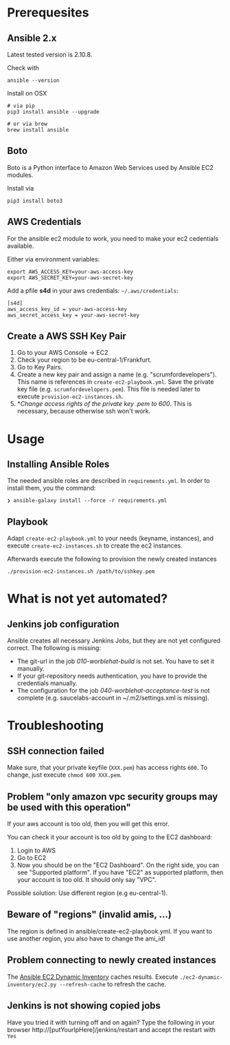 # Prerequesites

## Ansible 2.x

Latest tested version is 2.10.8.

Check with

```shell
ansible --version
```

Install on OSX

```shell
# via pip
pip3 install ansible --upgrade

# or via brew
brew install ansible
```

## Boto

Boto is a Python interface to Amazon Web Services used by Ansible EC2 modules.

Install via

```shell
pip3 install boto3
```

## AWS Credentials

For the ansible ec2 module to work, you need to make your ec2 cedentials available.

Either via environment variables:

```shell
export AWS_ACCESS_KEY=your-aws-access-key
export AWS_SECRET_KEY=your-aws-secret-key
```

Add a pfile **s4d** in your aws credentials: `~/.aws/credentials`:

```shell
[s4d]
aws_access_key_id = your-aws-access-key
aws_secret_access_key = your-aws-secret-key
```

## Create a AWS SSH Key Pair

1. Go to your AWS Console -> EC2
2. Check your region to be eu-central-1/Frankfurt.
3. Go to Key Pairs.
4. Create a new key pair and assign a name (e.g. "scrumfordevelopers"). This name is references in `create-ec2-playbook.yml`. Save the private key file (e.g. `scrumfordevelopers.pem`). This file is needed later to execute `provision-ec2-instances.sh`.
5. **Change access rights of the private key *.pem to 600**. This is necessary, because otherwise ssh won't work.

# Usage

## Installing Ansible Roles

The needed ansible roles are described in `requirements.yml`. In order to install them, you the command:

```shell
❯ ansible-galaxy install --force -r requirements.yml
```

## Playbook

Adapt `create-ec2-playbook.yml` to your needs (keyname, instances), and execute `create-ec2-instances.sh` to create the ec2 instances.

Afterwards execute the following to provision the newly created instances

```shell
./provision-ec2-instances.sh /path/to/sshkey.pem
```

# What is not yet automated?

## Jenkins job configuration

Ansible creates all necessary Jenkins Jobs, but they are not yet configured correct. The following is missing:
* The git-url in the job *010-worblehat-build* is not set. You have to set it manually.
* If your git-repository needs authentication, you have to provide the credentials manually.
* The configuration for the job *040-worblehat-acceptance-test* is not complete (e.g. saucelabs-account in ~/.m2/settings.xml is missing).

# Troubleshooting

## SSH connection failed
Make sure, that your private keyfile (`XXX.pem`) has access rights `600`. To change, just execute `chmod 600 XXX.pem`.

## Problem "only amazon vpc security groups may be used with this operation"
If your aws account is too old, then you will get this error.

You can check it your account is too old by going to the EC2 dashboard:
1. Login to AWS
2. Go to EC2
3. Now you should be on the "EC2 Dashboard". On the right side, you can see "Supported platform". If you have "EC2" as supported platform, then your account is too old. It should only say "VPC".

Possible solution: Use different region (e.g eu-central-1).

## Beware of "regions" (invalid amis, ...)
The region is defined in ansible/create-ec2-playbook.yml.
If you want to use another region, you also have to change the ami_id!

## Problem connecting to newly created instances
The [Ansible EC2 Dynamic Inventory](http://docs.ansible.com/ansible/intro_dynamic_inventory.html#example-aws-ec2-external-inventory-script) caches results. Execute `./ec2-dynamic-inventory/ec2.py --refresh-cache` to refresh the cache.

## Jenkins is not showing copied jobs
Have you tried it with turning off and on again?
Type the following in your browser http://[putYourIpHere]/jenkins/restart and accept the restart with `Yes`
